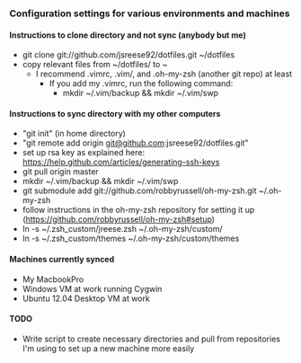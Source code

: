 ### Configuration settings for various environments and machines


#### Instructions to clone directory and not sync (anybody but me)
* git clone git://github.com/jsreese92/dotfiles.git ~/dotfiles
* copy relevant files from ~/dotfiles/ to ~
  * I recommend .vimrc, .vim/, and .oh-my-zsh (another git repo) at least
    * If you add my .vimrc, run the following command:
      * mkdir ~/.vim/backup && mkdir ~/.vim/swp

#### Instructions to sync directory with my other computers
* "git init" (in home directory)
* "git remote add origin git@github.com:jsreese92/dotfiles.git"
* set up rsa key as explained here: https://help.github.com/articles/generating-ssh-keys
* git pull origin master
* mkdir ~/.vim/backup && mkdir ~/.vim/swp
* git submodule add git://github.com/robbyrussell/oh-my-zsh.git ~/.oh-my-zsh
* follow instructions in the oh-my-zsh repository for setting it up (https://github.com/robbyrussell/oh-my-zsh#setup)
* ln -s ~/.zsh_custom/jreese.zsh ~/.oh-my-zsh/custom/
* ln -s ~/.zsh_custom/themes ~/.oh-my-zsh/custom/themes

#### Machines currently synced
* My MacbookPro
* Windows VM at work running Cygwin
* Ubuntu 12.04 Desktop VM at work

#### TODO
* Write script to create necessary directories and pull from repositories I'm using
to set up a new machine more easily
